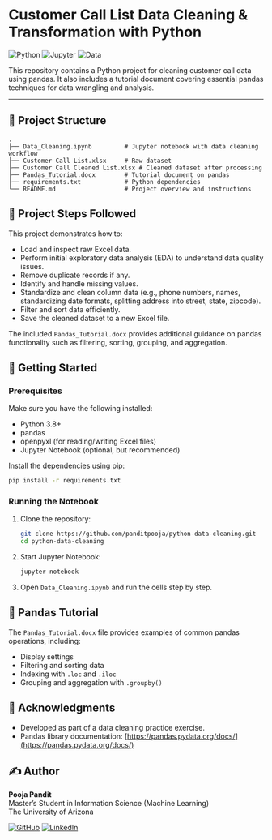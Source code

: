 # Customer Call List Data Cleaning & Transformation with Python

![Python](https://img.shields.io/badge/Python-3.8%2B-blue?logo=python&logoColor=white)
![Jupyter](https://img.shields.io/badge/Jupyter-Notebook-orange?logo=jupyter&logoColor=white)
![Data](https://img.shields.io/badge/Data-Excel%2FCleaned-green?logo=microsoft-excel&logoColor=white)

This repository contains a Python project for cleaning customer call data using pandas. It also includes a tutorial document covering essential pandas techniques for data wrangling and analysis.

---

## 📂 Project Structure

```
.
├── Data_Cleaning.ipynb         # Jupyter notebook with data cleaning workflow
├── Customer Call List.xlsx     # Raw dataset
├── Customer Call Cleaned List.xlsx # Cleaned dataset after processing
├── Pandas_Tutorial.docx        # Tutorial document on pandas
├── requirements.txt            # Python dependencies
└── README.md                   # Project overview and instructions
```

## 📝 Project Steps Followed
This project demonstrates how to:

- Load and inspect raw Excel data.
- Perform initial exploratory data analysis (EDA) to understand data quality issues.
- Remove duplicate records if any.
- Identify and handle missing values.
- Standardize and clean column data (e.g., phone numbers, names, standardizing date formats, splitting address into street, state, zipcode).
- Filter and sort data efficiently.
- Save the cleaned dataset to a new Excel file.

The included `Pandas_Tutorial.docx` provides additional guidance on pandas functionality such as filtering, sorting, grouping, and aggregation.

## 🚀 Getting Started

### Prerequisites
Make sure you have the following installed:

- Python 3.8+
- pandas
- openpyxl (for reading/writing Excel files)
- Jupyter Notebook (optional, but recommended)

Install the dependencies using pip:
```bash
pip install -r requirements.txt
```

### Running the Notebook
1. Clone the repository:
   ```bash
   git clone https://github.com/panditpooja/python-data-cleaning.git
   cd python-data-cleaning
   ```
2. Start Jupyter Notebook:
   ```bash
   jupyter notebook
   ```
3. Open `Data_Cleaning.ipynb` and run the cells step by step.

## 📖 Pandas Tutorial
The `Pandas_Tutorial.docx` file provides examples of common pandas operations, including:

- Display settings
- Filtering and sorting data
- Indexing with `.loc` and `.iloc`
- Grouping and aggregation with `.groupby()`

## 🙌 Acknowledgments
- Developed as part of a data cleaning practice exercise.
- Pandas library documentation: [https://pandas.pydata.org/docs/](https://pandas.pydata.org/docs/)

## ✍️ Author

**Pooja Pandit**  
Master’s Student in Information Science (Machine Learning)  
The University of Arizona  

[![GitHub](https://img.shields.io/badge/GitHub-panditpooja-black?logo=github)](https://github.com/panditpooja)
[![LinkedIn](https://img.shields.io/badge/LinkedIn-pooja--pandit-0077B5?logo=linkedin&logoColor=white)](https://www.linkedin.com/in/pooja-pandit-177978135/)
